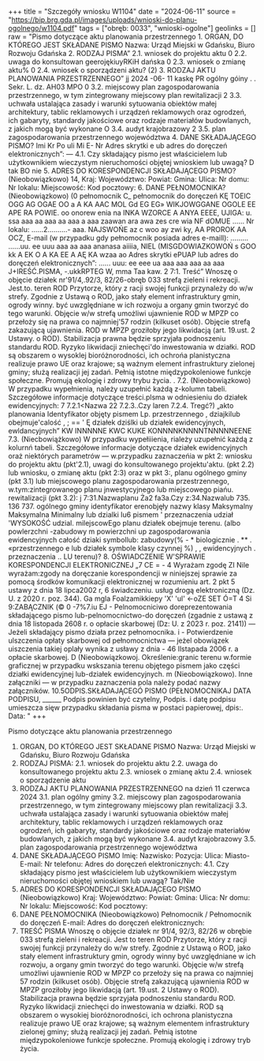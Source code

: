 +++
title = "Szczegóły wniosku W1104"
date = "2024-06-11"
source = "https://bip.brg.gda.pl/images/uploads/wnioski-do-planu-ogolnego/w1104.pdf"
tags = ["obręb: 0033", "wnioski-ogolne"]
geolinks = []
raw = "Pismo dotyczące aktu planowania przestrzennego 1. ORGAN, DO KTÓREGO JEST SKŁADANE PISMO Nazwa: Urząd Miejski w Gdańsku, Biuro Rozwoju Gdańska 2. RODZAJ PISMA” 2.1. wniosek do projektu aktu 0 2.2. uwaga do konsultowan geerojękiuyRKiH dańska 0 2.3. wniosek o zmianę aktu% 0 2.4. wniosek o sporządzeni aktu? (2) 3. RODZAJ AKTU PLANOWANIA PRZESTRZENNEGO” jj 2024 -06- 11 kaskę PR ogólny góiny . . Sekr. L. dz. AH03 MPO 0 3.2. miejscowy plan zagospodarowania przestrzennego, w tym zintegrowany miejscowy plan rewitalizacji 2 3.3. uchwała ustalająca zasady i warunki sytuowania obiektów małej architektury, tablic reklamowych i urządzeń reklamowych oraz ogrodzeń, ich gabaryty, standardy jakościowe oraz rodzaje materiałów budowlanych, z jakich mogą być wykonane O 3.4. audyt krajobrazowy 2 3.5. plan zagospodarowania przestrzennego województwa 4. DANE SKŁADAJĄCEGO PISMO? Imi Kr Po uli Mi E- Nr Adres skrytki e ub adres do doręczeń elektronicznych”: — 4.1. Czy składający pismo jest właścicielem lub użytkownikiem wieczystym nieruchomości objętej wnioskiem lub uwagą? D tak BO nie 5. ADRES DO KORESPONDENCJI SKŁADAJĄCEGO PISMO? (Nieobowiązkowo) 14, Kraj: Województwo: Powiat: Gmina: Ulica: Nr domu: Nr lokalu: Miejscowość: Kod pocztowy: 6. DANE PEŁNOMOCNIKA? (Nieobowiązkowo) (0 pełnomocnik  C_ pełnomocnik do doręczeń KĘ TOEIC OGG AG OGAE OO a A KA AAC MOL Gd EG EG» WIKJOWGGANE OGOLE EE APE RA POWIE. oo onorew enia na INKA WZORCE A ANYA EEEE, UJIGA: u. ssa aaa aa aaa aa aaa a aaa zaawan ara awa zes cre wia NF dOMUE ...... Nr lokalu: ......2..........- aaa. NAJSWOŃE az c woo ay zwi ky, AA PROROK AA OCZ, E-mail (w przypadku gdy pełnomocnik posiada adres e-maill): ......... ......uu. ee uuu aaa aa aaa ananasa aiiiia, NIEL (MISGDOWIAZKOWOŃ s GOO kk A EK O A KA EE A AĘ KA wzaa ao Adres skrytki ePUAP lub adres do doręczeń elektronicznych”: ...... uuu: ee eee ua aaa aaa aaa aa aaa J+IREŚĆ.PISMA,  -.ukkRPTEG W, mma Taa kaw. 2 7:1. Treść” Wnoszę o objęcie działek nr'91/4,.92/3, 82/26-obręb 033 strefą zieleni i rekreacji. Jest.to. teren ROD Przytorze, który z racji swojej funkcji przynależy do w/w strefy. Zgodnie z Ustawą o ROD, jako stały element infrastruktury gmin, ogrody winny. być uwzględniane w ich rozwoju a organy gmin tworzyć do tego warunki. Objęcie w/w strefą umożliwi ujawnienie ROD w MPZP co przełoży się na prawa co najmniej'57 rodzin (kilkuset osób). Objęcie strefą zakazującą ujawnienia. ROD w MPZP groziłoby jego likwidacją (art. 19.ust. 2 Ustawy. o ROD). Stabilizacja prawna będzie sprzyjała podnoszeniu standardu ROD. Ryzyko likwidacji zniechęci'do inwestowania w działki. ROD są obszarem o wysoklej bioróżnorodności, ich ochrońa planistyczna realizuje prawo UE oraz krajowe; są ważnym element infrastruktury zielonej gminy; służą realizacji jej zadań. Pełnią istotne międzypokoleniowe funkcje społeczne. Promują ekologię i zdrowy trybu życia. . 7.2. (Nieobowiązkowo) W przypadku wypełnienia, należy uzupełnić każdą z-kolumn tabeli. Szczegółowe informacje dotyczące treści.plsma w odniesieniu do działek ewidencyjnych: 7 7.2.1<Nazwa  22  7.2.3..Czy laren 7.2.4. Tregć?) „akto planowania  Identyfikator objęty pismem  Lp.  przestrzennego ,  dziajkilub obejmuje'calość  , ; ==  ' Ę działek dziślki ub działek  ewidencyjnych,   ewldancyjnych” KW INNNNNE KWC KUKE KONNNNKNNNNTNNNNNEENE 7.3. (Niecbowiążkowo) W przypadku wypełiiienia, riależy uzupełnić każdą z kolurnń tabeli. Szczegółowe informacje dotyczące działek ewidencyjnych oraż niektórych parametrów — w.przypadku zaznaczeńia w pkt 2: wniosku do projektu aktu (pkt'2.1), uwagi do konsultowanego projektu'aktu. (pkt 2.2) lub wniosku, o zmianę aktu (pkt 2:3) oraz w pkt 3:, planu ogólnego gminy (pkt 3.1) lub miejscowego planu zagospodarowania przestrzennego, w.tym:zintegrowanego planu jnwestycyjnego lub miejscowego piańu. rewitalizacji (pkt 3.2): j 7:31.Nazwaplanu Ża2  fa3a.Czy  z:34.Nazwalub 735. 136  737.  ogólnego gminy identyfikator  erenobjęły  nazwy klasy Maksymalny  Maksymalna Minimalny lub dzialki Iu6 pismem ' przeznaczenia udział 'WYSOKOŚĆ udzial. milejscowEgo planu  działek obejmuje terenu. (albo powlerzchni  -zabudowy m powierzchni up zagospodarowania  ewidencyjnych  całość dziaki   symbollub:  zabudowy(%  -  * biologicznie . ** . «przestrzennego e lub działek symbole klasy  czynnej %) ,  , ewidencyjnych . przeznaczenia  ..  LU  terenu)? 8. OŚWIADCZENIE W'SPRAWIE KORESPONDENCJI ELEKTRONICZNEJ „7 CE = - 4 Wyrażam zgodę ZI Nile wyrażam:zgody na doręczanie korespondencji w niniejszej sprawie za pomocą środków komunikacji elektronicznej w rozumieniu art. 2 pkt 5 ustawy z dnia 18 lipca2002 r, 6 świadczeniu. usług drogą elektroniczną (Dz. U. z 2020 r. poz. 344). Ga mgla Foalzamikkiepy 'X' 'ul'  <-oZE SET Ó=T 4 Si 9:ZABĄCZNIK (© 0 -7%7.iu EJ - Pelnomocniciwo doreprezentowania składającego pismo lub-pelnomocnictwo-do doręczeń (zgadnie z ustawą z dnia 18 listopada 2608 r. o opłacie skarbowej (Dz: U. z 2023 r. poz. 2141)) — Jeżeli składający pismo działa przez pełnomocnika. i - Potwierdzenie ulszczenia opłaty skarbowej od pełnomocnictwa — jeżel obowiązek uiszczenia takiej oplały wynika z usławy z dnia - 46 Ilstapada 2006 r. a opłacie skarbowej. D  (Nieobowiązkowoj. Określenie:granic terenu w.formie graficznej w przypadku wskszania terenu objętego pismem jako części działki ewidencyjnej lub-działek ewidencyjnych. m (Nieobowiązkowo). Inne załączniki — w przypadku zaznaczenia pola należy podać nazwy załączników. 10.5ODPIS.SKŁADAJĄCEGÓ PISMO (PEŁNOMOCNIKAJ DATA PODPISU, ______ Podpis powinien być czytelny, Podpis. i datę podpisu umieszcza sięw przypadku składania pisma w postaci papierowej, dpis:. Data: "
+++

Pismo dotyczące aktu planowania przestrzennego
1. ORGAN, DO KTÓREGO JEST SKŁADANE PISMO
Nazwa: Urząd Miejski w Gdańsku, Biuro Rozwoju Gdańska
2. RODZAJ PISMA:
2.1. wniosek do projektu aktu
2.2. uwaga do konsultowanego projektu aktu
2.3. wniosek o zmianę aktu
2.4. wniosek o sporządzenie aktu
3. RODZAJ AKTU PLANOWANIA PRZESTRZENNEGO na dzień 11 czerwca 2024
3.1. plan ogólny gminy
3.2. miejscowy plan zagospodarowania przestrzennego, w tym zintegrowany miejscowy plan rewitalizacji
3.3. uchwała ustalająca zasady i warunki sytuowania obiektów małej architektury, tablic reklamowych i urządzeń reklamowych oraz ogrodzeń, ich gabaryty, standardy jakościowe oraz rodzaje materiałów budowlanych, z jakich mogą być wykonane
3.4. audyt krajobrazowy
3.5. plan zagospodarowania przestrzennego województwa
4. DANE SKŁADAJĄCEGO PISMO
Imię:
Nazwisko:
Pozycja:
Ulica:
Miasto-
E-mail:
Nr telefonu:
Adres do doręczeń elektronicznych:
4.1. Czy składający pismo jest właścicielem lub użytkownikiem wieczystym nieruchomości objętej wnioskiem lub uwagą? Tak/Nie
5. ADRES DO KORESPONDENCJI SKŁADAJĄCEGO PISMO
(Nieobowiązkowo)
Kraj:
Województwo:
Powiat:
Gmina:
Ulica:
Nr domu:
Nr lokalu:
Miejscowość:
Kod pocztowy:
6. DANE PEŁNOMOCNIKA
(Nieobowiązkowo)
Pełnomocnik / Pełnomocnik do doręczeń
E-mail:
Adres do doręczeń elektronicznych:
7. TREŚĆ PISMA
Wnoszę o objęcie działek nr 91/4, 92/3, 82/26 w obrębie 033 strefą zieleni i rekreacji. Jest to teren ROD Przytorze, który z racji swojej funkcji przynależy do w/w strefy. Zgodnie z Ustawą o ROD, jako stały element infrastruktury gmin, ogrody winny być uwzględniane w ich rozwoju, a organy gmin tworzyć do tego warunki. Objęcie w/w strefą umożliwi ujawnienie ROD w MPZP co przełoży się na prawa co najmniej 57 rodzin (kilkuset osób). Objęcie strefą zakazującą ujawnienia ROD w MPZP groziłoby jego likwidacją (art. 19.ust. 2 Ustawy o ROD). Stabilizacja prawna będzie sprzyjała podnoszeniu standardu ROD. Ryzyko likwidacji zniechęci do inwestowania w działki.
ROD są obszarem o wysokiej bioróżnorodności, ich ochrona planistyczna realizuje prawo UE oraz krajowe; są ważnym elementem infrastruktury zielonej gminy; służą realizacji jej zadań. Pełnią istotne międzypokoleniowe funkcje społeczne. Promują ekologię i zdrowy tryb życia.


